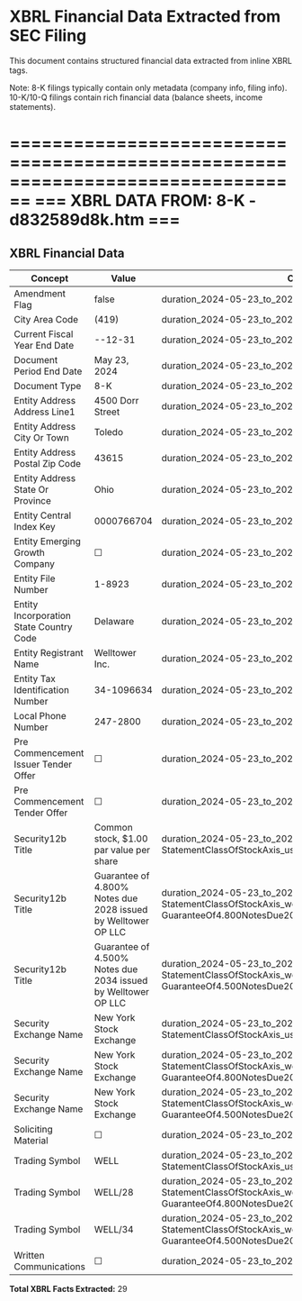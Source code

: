 # XBRL Financial Data Extracted from SEC Filing

This document contains structured financial data extracted from inline XBRL tags.

Note: 8-K filings typically contain only metadata (company info, filing info).
      10-K/10-Q filings contain rich financial data (balance sheets, income statements).


================================================================================
=== XBRL DATA FROM: 8-K - d832589d8k.htm ===
================================================================================

## XBRL Financial Data

| Concept | Value | Context | Format |
|---------|-------|---------|--------|
| Amendment Flag | false | duration_2024-05-23_to_2024-05-23 |  |
| City Area Code | (419) | duration_2024-05-23_to_2024-05-23 |  |
| Current Fiscal Year End Date | --12-31 | duration_2024-05-23_to_2024-05-23 |  |
| Document Period End Date | May 23, 2024 | duration_2024-05-23_to_2024-05-23 | ixt:datemonthdayyearen |
| Document Type | 8-K | duration_2024-05-23_to_2024-05-23 |  |
| Entity Address Address Line1 | 4500 Dorr Street | duration_2024-05-23_to_2024-05-23 |  |
| Entity Address City Or Town | Toledo | duration_2024-05-23_to_2024-05-23 |  |
| Entity Address Postal Zip Code | 43615 | duration_2024-05-23_to_2024-05-23 |  |
| Entity Address State Or Province | Ohio | duration_2024-05-23_to_2024-05-23 | ixt-sec:stateprovnameen |
| Entity Central Index Key | 0000766704 | duration_2024-05-23_to_2024-05-23 |  |
| Entity Emerging Growth Company | ☐ | duration_2024-05-23_to_2024-05-23 | ixt-sec:boolballotbox |
| Entity File Number | 1-8923 | duration_2024-05-23_to_2024-05-23 |  |
| Entity Incorporation State Country Code | Delaware | duration_2024-05-23_to_2024-05-23 | ixt-sec:stateprovnameen |
| Entity Registrant Name | Welltower Inc. | duration_2024-05-23_to_2024-05-23 |  |
| Entity Tax Identification Number | 34-1096634 | duration_2024-05-23_to_2024-05-23 |  |
| Local Phone Number | 247-2800 | duration_2024-05-23_to_2024-05-23 |  |
| Pre Commencement Issuer Tender Offer | ☐ | duration_2024-05-23_to_2024-05-23 | ixt-sec:boolballotbox |
| Pre Commencement Tender Offer | ☐ | duration_2024-05-23_to_2024-05-23 | ixt-sec:boolballotbox |
| Security12b Title | Common stock, $1.00 par value per share | duration_2024-05-23_to_2024-05-23_us-gaap-StatementClassOfStockAxis_us-gaap-CommonStockMember |  |
| Security12b Title | Guarantee of 4.800% Notes due 2028 issued by Welltower OP LLC | duration_2024-05-23_to_2024-05-23_us-gaap-StatementClassOfStockAxis_well-GuaranteeOf4.800NotesDue2028IssuedByWelltowerOpLlcMember |  |
| Security12b Title | Guarantee of 4.500% Notes due 2034 issued by Welltower OP LLC | duration_2024-05-23_to_2024-05-23_us-gaap-StatementClassOfStockAxis_well-GuaranteeOf4.500NotesDue2034IssuedByWelltowerOpLlcMember |  |
| Security Exchange Name | New York Stock Exchange | duration_2024-05-23_to_2024-05-23_us-gaap-StatementClassOfStockAxis_us-gaap-CommonStockMember | ixt-sec:exchnameen |
| Security Exchange Name | New York Stock Exchange | duration_2024-05-23_to_2024-05-23_us-gaap-StatementClassOfStockAxis_well-GuaranteeOf4.800NotesDue2028IssuedByWelltowerOpLlcMember | ixt-sec:exchnameen |
| Security Exchange Name | New York Stock Exchange | duration_2024-05-23_to_2024-05-23_us-gaap-StatementClassOfStockAxis_well-GuaranteeOf4.500NotesDue2034IssuedByWelltowerOpLlcMember | ixt-sec:exchnameen |
| Soliciting Material | ☐ | duration_2024-05-23_to_2024-05-23 | ixt-sec:boolballotbox |
| Trading Symbol | WELL | duration_2024-05-23_to_2024-05-23_us-gaap-StatementClassOfStockAxis_us-gaap-CommonStockMember |  |
| Trading Symbol | WELL/28 | duration_2024-05-23_to_2024-05-23_us-gaap-StatementClassOfStockAxis_well-GuaranteeOf4.800NotesDue2028IssuedByWelltowerOpLlcMember |  |
| Trading Symbol | WELL/34 | duration_2024-05-23_to_2024-05-23_us-gaap-StatementClassOfStockAxis_well-GuaranteeOf4.500NotesDue2034IssuedByWelltowerOpLlcMember |  |
| Written Communications | ☐ | duration_2024-05-23_to_2024-05-23 | ixt-sec:boolballotbox |

**Total XBRL Facts Extracted:** 29


